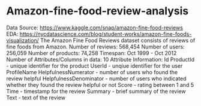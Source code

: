 # Amazon-fine-food-review-analysis
Data Source: https://www.kaggle.com/snap/amazon-fine-food-reviews 
EDA: https://nycdatascience.com/blog/student-works/amazon-fine-foods-visualization/
The Amazon Fine Food Reviews dataset consists of reviews of fine foods from Amazon.
Number of reviews: 568,454
Number of users: 256,059
Number of products: 74,258
Timespan: Oct 1999 - Oct 2012
Number of Attributes/Columns in data: 10 
Attribute Information:
Id
ProductId - unique identifier for the product
UserId - unqiue identifier for the user
ProfileName
HelpfulnessNumerator - number of users who found the review helpful
HelpfulnessDenominator - number of users who indicated whether they found the review helpful or not
Score - rating between 1 and 5
Time - timestamp for the review
Summary - brief summary of the review
Text - text of the review
